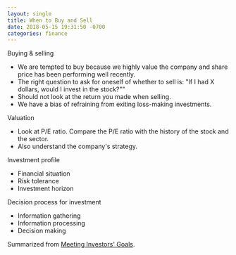 ```yaml
---
layout: single
title: When to Buy and Sell
date: 2018-05-15 19:31:50 -0700
categories: finance
---
```


Buying & selling
- We are tempted to buy because we highly value the company and share price has been performing well recently.
- The right question to ask for oneself of whether to sell is: "If I had X dollars, would I invest in the stock?""
- Should not look at the return you made when selling. 
- We have a bias of refraining from exiting loss-making investments.

Valuation
- Look at P/E ratio. Compare the P/E ratio with the history of the stock and the sector. 
- Also understand the company's strategy.

Investment profile
- Financial situation
- Risk tolerance
- Investment horizon

Decision process for investment
- Information gathering
- Information processing
- Decision making

Summarized from [Meeting Investors' Goals](https://www.coursera.org/learn/meeting-investors-goals).
